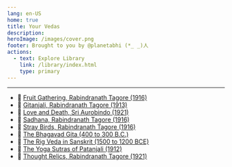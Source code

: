 ```yaml
---
lang: en-US
home: true
title: Your Vedas
description: 
heroImage: /images/cover.png
footer: Brought to you by @planetabhi (*_ _)人 
actions:
  - text: Explore Library
    link: /library/index.html
    type: primary
---
```


---
- 📕 [Fruit Gathering, Rabindranath Tagore (1916)](./library/modern/fruit-gathering/index.md)
- 📕 [Gitanjali, Rabindranath Tagore (1913)](./library/modern/Gitanjali/index.md)
- 📕 [Love and Death, Sri Aurobindo (1921)](./library/modern/love-and-death/index.md)
- 📕 [Sadhana, Rabindranath Tagore (1916)](./library/modern/Sadhana/index.md) 
- 📕 [Stray Birds, Rabindranath Tagore (1916)](./library/modern/stray-birds/index.md)
- 📕 [The Bhagavad Gita (400 to 300 B.C.)](./library/bhagavad-gita/the-bhagavad-gita/)
- 📕 [The Rig Veda in Sanskrit (1500 to 1200 BCE)](./library/vedas/rig-veda/sanskrit/)
- 📕 [The Yoga Sutras of Patanjali (1912)](./library/modern/yoga-sutras/index.md)
- 📕 [Thought Relics, Rabindranath Tagore (1921)](./library/modern/thought-relics/index.md)